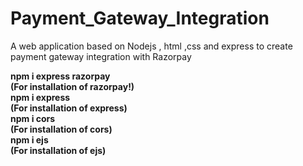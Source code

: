 # Payment_Gateway_Integration
A web application based on Nodejs , html ,css and express to create payment gateway integration with Razorpay
<div> <b> npm i express razorpay<br>(For installation of razorpay!)</b></div>
<div> <b> npm i express<br>(For installation of express)</b></div>
<div> <b> npm i cors<br>(For installation of cors)</b></div>
<div> <b> npm i ejs<br>(For installation of ejs)</b></div>
